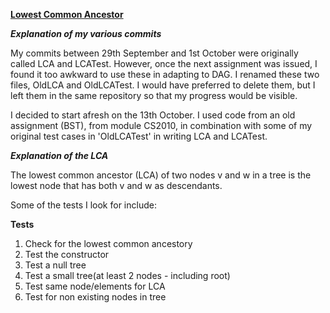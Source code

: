 <b><u>Lowest Common Ancestor</b></u>

<i><b>Explanation of my various commits</b></i>

My commits between 29th September and 1st October were originally called LCA and LCATest.
However, once the next assignment was issued, I found it too awkward to use these in adapting to DAG.
I renamed these two files, OldLCA and OldLCATest. I would have preferred to delete them, but I left them in the same repository so that my progress would be visible.

I decided to start afresh on the 13th October.
I used code from an old assignment (BST), from module CS2010, in combination with some of my original test cases in 'OldLCATest' in writing LCA and LCATest. 

 <i><b>Explanation of the LCA</b></i>

 The lowest common ancestor (LCA) of two nodes v and w in a tree is the lowest node that has both v and w as descendants.

 Some of the tests I look for include:

 <b>Tests</b>

 1. Check for the lowest common ancestory
 2. Test the constructor
 3. Test a null tree
 4. Test a small tree(at least 2 nodes - including root)
 5. Test same node/elements for LCA
 6. Test for non existing nodes in tree


 
